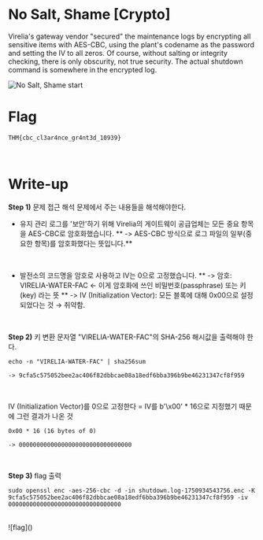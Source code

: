 # No Salt, Shame [Crypto]
Virelia's gateway vendor "secured" the maintenance logs by encrypting all sensitive items with AES-CBC, using the plant's codename as the password and setting the IV to all zeros. Of course, without salting or integrity checking, there is only obscurity, not true security. The actual shutdown command is somewhere in the encrypted log.

![No Salt, Shame start]()
<br>

# Flag
```
THM{cbc_cl3ar4nce_gr4nt3d_10939}
```
<br>

# Write-up
**Step 1)** 문제 접근 해석
문제에서 주는 내용들을 해석해야한다.
- 유지 관리 로그를 '보안'하기 위해 Virelia의 게이트웨이 공급업체는 모든 중요 항목을 AES-CBC로 암호화했습니다.
**  -> AES-CBC 방식으로 로그 파일의 일부(중요한 항목)를 암호화했다는 뜻입니다.**
<br>

- 발전소의 코드명을 암호로 사용하고 IV는 0으로 고정했습니다.
**  -> 암호: VIRELIA-WATER-FAC ← 이게 암호화에 쓰인 비밀번호(passphrase) 또는 키(key) 라는 뜻
**  -> IV (Initialization Vector): 모든 블록에 대해 0x00으로 설정되었다는 것 → 취약함.
<br>

**Step 2)** 키 변환
문자열 "VIRELIA-WATER-FAC"의 SHA-256 해시값을 출력해야 한다.
<br>
```
echo -n "VIRELIA-WATER-FAC" | sha256sum

-> 9cfa5c575052bee2ac406f82dbbcae08a18edf6bba396b9be46231347cf8f959
```
<br>

IV (Initialization Vector)를 0으로 고정한다 =  IV를 b'\x00' * 16으로 지정했기 때문에 그런 결과가 나온 것
```
0x00 * 16 (16 bytes of 0)

-> 00000000000000000000000000000000

```
<br>

**Step 3)** flag 출력
```
sudo openssl enc -aes-256-cbc -d -in shutdown.log-1750934543756.enc -K 9cfa5c575052bee2ac406f82dbbcae08a18edf6bba396b9be46231347cf8f959 -iv 00000000000000000000000000000000
```
<br>
![flag]()
